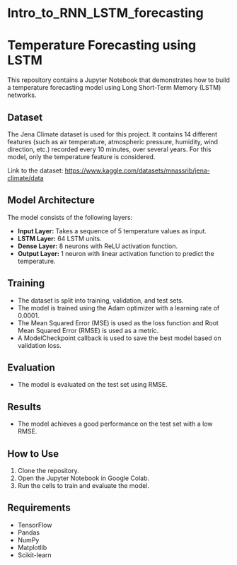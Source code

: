 # Intro_to_RNN_LSTM_forecasting

# Temperature Forecasting using LSTM

This repository contains a Jupyter Notebook that demonstrates how to build a temperature forecasting model using Long Short-Term Memory (LSTM) networks.

## Dataset

The Jena Climate dataset is used for this project. It contains 14 different features (such as air temperature, atmospheric pressure, humidity, wind direction, etc.) recorded every 10 minutes, over several years.  For this model, only the temperature feature is considered.

Link to the dataset: https://www.kaggle.com/datasets/mnassrib/jena-climate/data

## Model Architecture

The model consists of the following layers:

* **Input Layer:** Takes a sequence of 5 temperature values as input.
* **LSTM Layer:** 64 LSTM units.
* **Dense Layer:** 8 neurons with ReLU activation function.
* **Output Layer:** 1 neuron with linear activation function to predict the temperature.

## Training

* The dataset is split into training, validation, and test sets.
* The model is trained using the Adam optimizer with a learning rate of 0.0001.
* The Mean Squared Error (MSE) is used as the loss function and Root Mean Squared Error (RMSE) is used as a metric.
* A ModelCheckpoint callback is used to save the best model based on validation loss.

## Evaluation

* The model is evaluated on the test set using RMSE.

## Results

* The model achieves a good performance on the test set with a low RMSE.

## How to Use

1. Clone the repository.
2. Open the Jupyter Notebook in Google Colab.
3. Run the cells to train and evaluate the model.

## Requirements

* TensorFlow
* Pandas
* NumPy
* Matplotlib
* Scikit-learn
